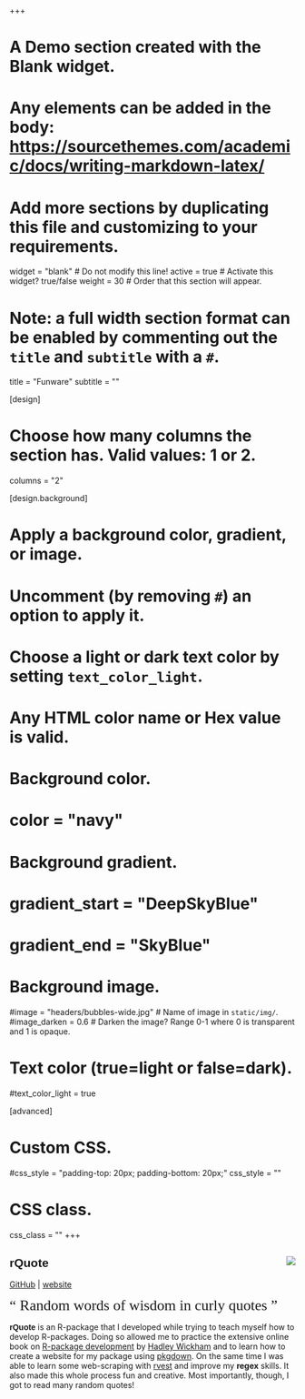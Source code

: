 +++
# A Demo section created with the Blank widget.
# Any elements can be added in the body: https://sourcethemes.com/academic/docs/writing-markdown-latex/
# Add more sections by duplicating this file and customizing to your requirements.

widget = "blank"  # Do not modify this line!
active = true  # Activate this widget? true/false
weight = 30  # Order that this section will appear.

# Note: a full width section format can be enabled by commenting out the `title` and `subtitle` with a `#`.
title = "Funware"
subtitle = ""

[design]
  # Choose how many columns the section has. Valid values: 1 or 2.
  columns = "2"

[design.background]
  # Apply a background color, gradient, or image.
  #   Uncomment (by removing `#`) an option to apply it.
  #   Choose a light or dark text color by setting `text_color_light`.
  #   Any HTML color name or Hex value is valid.

  # Background color.
  # color = "navy"
  
  # Background gradient.
  # gradient_start = "DeepSkyBlue"
  # gradient_end = "SkyBlue"
  
  # Background image.
  #image = "headers/bubbles-wide.jpg"  # Name of image in `static/img/`.
  #image_darken = 0.6  # Darken the image? Range 0-1 where 0 is transparent and 1 is opaque.

  # Text color (true=light or false=dark).
  #text_color_light = true

[advanced]
 # Custom CSS. 
 #css_style = "padding-top: 20px; padding-bottom: 20px;"
 css_style = ""
 # CSS class.
 css_class = ""
+++

## <span style = "font-family: 'Orbitron', sans-serif;">rQuote</span> <img src="../../img/Hex_Stickers/rQuote_light.png" align="right">
[GitHub](https://github.com/gpapageorgiou/rQuote) | 
[website](https://gpapageorgiou.github.io/rQuote/)

<span style = "font-family: 'Fredericka the Great', cursive; font-size: 26px;">&ldquo; Random words of wisdom in curly quotes &rdquo;</span>

<span style = "font-family: 'Orbitron', sans-serif; font-weight: bold">rQuote</span> is an R-package that I developed while trying to teach myself how to develop R-packages. Doing so allowed me to practice the extensive online book on [R-package development](http://r-pkgs.had.co.nz/) by [Hadley Wickham](http://hadley.nz/) and to learn how to create a website for my package using [pkgdown](https://pkgdown.r-lib.org/). On the same time I was able to learn some web-scraping with [rvest](https://github.com/tidyverse/rvest) and improve my <b>regex</b> skills. It also made this whole process fun and creative. Most importantly, though, I got to read many random quotes!
